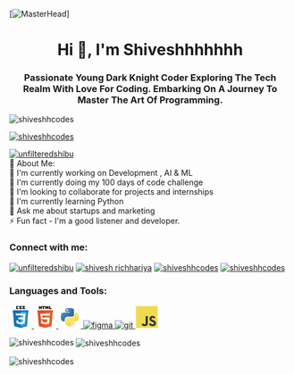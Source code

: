 [![MasterHead](https://media.giphy.com/media/v1.Y2lkPTc5MGI3NjExZ3IxcTRtdTRzMTNkNDM3cjV0ajlxNXk2ajh0dHZqdzMzdWJleTZoNSZlcD12MV9pbnRlcm5hbF9naWZfYnlfaWQmY3Q9Zw/jTNG3RF6EwbkpD4LZx/giphy.gif)]
<h1 align="center">Hi 👋, I'm Shiveshhhhhhh</h1>
<h3 align="center">Passionate Young Dark Knight Coder Exploring The Tech Realm With Love For Coding. Embarking On A Journey To Master The Art Of Programming.</h3>
<p align="left"> <img src="https://komarev.com/ghpvc/?username=shiveshhcodes&label=Profile%20views&color=0e75b6&style=flat" alt="shiveshhcodes" /> </p>
<p align="left"> <a href="https://github.com/ryo-ma/github-profile-trophy"><img src="https://github-profile-trophy.vercel.app/?username=shiveshhcodes" alt="shiveshhcodes" /></a> </p>
<p align="left"> <a href="https://twitter.com/unfilteredshibu" target="blank"><img src="https://img.shields.io/twitter/follow/unfilteredshibu?logo=twitter&style=for-the-badge" alt="unfilteredshibu" /></a> 
<br> 💫 About Me: <br>
📄 I'm currently working on Development , AI & ML <br>🔁 I'm currently doing my 100 days of code challenge<br>🤝 I'm looking to collaborate for projects and internships<br>🔭 I'm currently learning Python<br>💬 Ask me about startups and marketing<br>⚡️ Fun fact - I'm a good listener and developer.

<h3 align="left">Connect with me:</h3>
<p align="left">
<a href="https://twitter.com/unfilteredshibu" target="blank"><img align="center" src="https://raw.githubusercontent.com/rahuldkjain/github-profile-readme-generator/master/src/images/icons/Social/twitter.svg" alt="unfilteredshibu" height="30" width="40" /></a>
<a href="https://linkedin.com/in/shivesh richhariya" target="blank"><img align="center" src="https://raw.githubusercontent.com/rahuldkjain/github-profile-readme-generator/master/src/images/icons/Social/linked-in-alt.svg" alt="shivesh richhariya" height="30" width="40" /></a>
<!-- <a href="https://stackoverflow.com/users/shiveshhcodes" target="blank"><img align="center" src="https://raw.githubusercontent.com/rahuldkjain/github-profile-readme-generator/master/src/images/icons/Social/stack-overflow.svg" alt="shiveshhcodes" height="30" width="40" /></a> -->
<!-- <a href="https://instagram.com/shiveshhhhhhh" target="blank"><img align="center" src="https://raw.githubusercontent.com/rahuldkjain/github-profile-readme-generator/master/src/images/icons/Social/instagram.svg" alt="shiveshhhhhhh" height="30" width="40" /></a> -->
<a href="https://www.leetcode.com/shiveshhcodes" target="blank"><img align="center" src="https://raw.githubusercontent.com/rahuldkjain/github-profile-readme-generator/master/src/images/icons/Social/leet-code.svg" alt="shiveshhcodes" height="30" width="40" /></a>
<a href="https://www.hackerrank.com/shiveshdeveloper" target="blank"><img align="center" src="https://raw.githubusercontent.com/rahuldkjain/github-profile-readme-generator/master/src/images/icons/Social/hackerrank.svg" alt="shiveshhcodes" height="30" width="40" /></a>
</p>
<h3 align="left">Languages and Tools:</h3>
<p align="left"> 
<!--     <a href="https://www.w3schools.com/cpp/" target="_blank" rel="noreferrer">
        <img src="https://raw.githubusercontent.com/devicons/devicon/master/icons/cplusplus/cplusplus-original.svg" alt="cplusplus" width="40" height="40"/> -->
    </a> 
    <a href="https://www.w3schools.com/css/" target="_blank" rel="noreferrer">
        <img src="https://raw.githubusercontent.com/devicons/devicon/master/icons/css3/css3-original-wordmark.svg" alt="css3" width="40" height="40"/>
    </a> 
    <a href="https://www.w3.org/html/" target="_blank" rel="noreferrer">
        <img src="https://raw.githubusercontent.com/devicons/devicon/master/icons/html5/html5-original-wordmark.svg" alt="html5" width="40" height="40"/>
    </a> 
    <a href="https://www.python.org" target="_blank" rel="noreferrer">
        <img src="https://raw.githubusercontent.com/devicons/devicon/master/icons/python/python-original.svg" alt="python" width="40" height="40"/>
    </a>
    <a href="https://www.figma.com/" target="_blank" rel="noreferrer">
        <img src="https://www.vectorlogo.zone/logos/figma/figma-icon.svg" alt="figma" width="40" height="40"/>
    </a>
    <a href="https://git-scm.com/" target="_blank" rel="noreferrer">
        <img src="https://www.vectorlogo.zone/logos/git-scm/git-scm-icon.svg" alt="git" width="40" height="40"/>
    </a>
    <a href="https://developer.mozilla.org/en-US/docs/Web/JavaScript" target="_blank" rel="noreferrer">
        <img src="https://raw.githubusercontent.com/devicons/devicon/master/icons/javascript/javascript-original.svg" alt="javascript" width="40" height="40"/>
    </a>
</p>
<p><img align="left" src="https://github-readme-stats.vercel.app/api/top-langs?username=shiveshhcodes&show_icons=true&locale=en&layout=compact" alt="shiveshhcodes" /></p>
<p>&nbsp;<img align="center" src="https://github-readme-stats.vercel.app/api?username=shiveshhcodes&show_icons=true&locale=en" alt="shiveshhcodes" /></p>
<p><img align="center" src="https://github-readme-streak-stats.herokuapp.com/?user=shiveshhcodes&" alt="shiveshhcodes" /></p>

